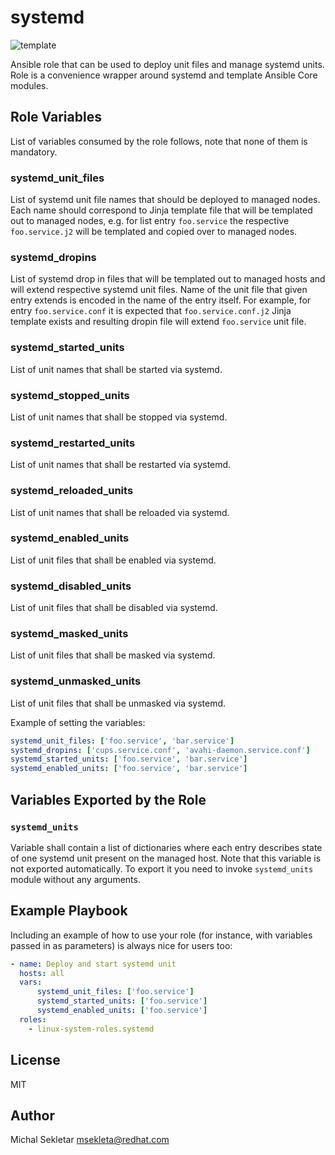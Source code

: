 # systemd

![template](https://github.com/linux-system-roles/systemd/workflows/tox/badge.svg)

Ansible role that can be used to deploy unit files and manage systemd units. Role is a convenience
wrapper around systemd and template Ansible Core modules.

## Role Variables

List of variables consumed by the role follows, note that none of them is mandatory.

### systemd_unit_files

List of systemd unit file names that should be deployed to managed nodes. Each name should
correspond to Jinja template file that will be templated out to managed nodes, e.g. for list
entry `foo.service` the respective `foo.service.j2` will be templated and copied over to
managed nodes.

### systemd_dropins

List of systemd drop in files that will be templated out to managed hosts and will extend
respective systemd unit files. Name of the unit file that given entry extends is encoded in
the name of the entry itself. For example, for entry `foo.service.conf` it is expected that
`foo.service.conf.j2` Jinja template exists and resulting dropin file will extend `foo.service`
unit file.

### systemd_started_units

List of unit names that shall be started via systemd.

### systemd_stopped_units

List of unit names that shall be stopped via systemd.

### systemd_restarted_units

List of unit names that shall be restarted via systemd.

### systemd_reloaded_units

List of unit names that shall be reloaded via systemd.

### systemd_enabled_units

List of unit files that shall be enabled via systemd.

### systemd_disabled_units

List of unit files that shall be disabled via systemd.

### systemd_masked_units

List of unit files that shall be masked via systemd.

### systemd_unmasked_units

List of unit files that shall be unmasked via systemd.

Example of setting the variables:

```yaml
systemd_unit_files: ['foo.service', 'bar.service']
systemd_dropins: ['cups.service.conf', 'avahi-daemon.service.conf']
systemd_started_units: ['foo.service', 'bar.service']
systemd_enabled_units: ['foo.service', 'bar.service']
```

## Variables Exported by the Role

### `systemd_units`

Variable shall contain a list of dictionaries where each entry describes state of one systemd unit
present on the managed host. Note that this variable is not exported automatically. To export it 
you need to invoke `systemd_units` module without any arguments.

## Example Playbook

Including an example of how to use your role (for instance, with variables
passed in as parameters) is always nice for users too:

```yaml
- name: Deploy and start systemd unit
  hosts: all
  vars:
      systemd_unit_files: ['foo.service']
      systemd_started_units: ['foo.service']
      systemd_enabled_units: ['foo.service']
  roles:
    - linux-system-roles.systemd
```

## License

MIT

## Author

Michal Sekletar <msekleta@redhat.com>
